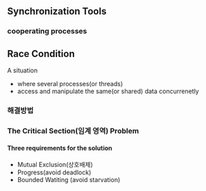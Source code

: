 ## Synchronization Tools

### cooperating processes

## Race Condition
A situation
- where several processes(or threads)
- access and manipulate the same(or shared) data concurrenetly

### 해결방법
##### 

### The Critical Section(임계 영역) Problem

#### Three requirements for the solution
- Mutual Exclusion(상호배제)
- Progress(avoid deadlock)
- Bounded Watiting (avoid starvation)
